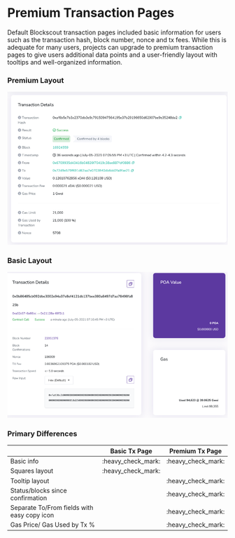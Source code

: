 # Premium Transaction Pages

Default Blockscout transaction pages included basic information for users such as the transaction hash, block number, nonce and tx fees. While this is adequate for many users, projects can upgrade to premium transaction pages to give users additional data points and a user-friendly layout with tooltips and well-organized information.

### Premium Layout

![Premium transaction page layout](../../.gitbook/assets/premium-2.png)

### Basic Layout

![](../../.gitbook/assets/basic-1.png)

### Primary Differences

|                                             | Basic Tx Page         | Premium Tx Page       |
| ------------------------------------------- | --------------------- | --------------------- |
| Basic info                                  | :heavy\_check\_mark:  | :heavy\_check\_mark:  |
| Squares layout                              | :heavy\_check\_mark:  |                       |
| Tooltip layout                              |                       | :heavy\_check\_mark:  |
| Status/blocks since confirmation            |                       | :heavy\_check\_mark:  |
| Separate To/From fields with easy copy icon |                       | :heavy\_check\_mark:  |
| Gas Price/ Gas Used by Tx %                 |                       | :heavy\_check\_mark:  |
